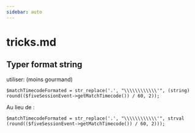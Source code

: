 ```yaml
---
sidebar: auto
---
```

# tricks.md

## Typer format string

utiliser: (moins gourmand)

````
$matchTimecodeFormated = str_replace('.', "\\\\\\\\\\\\'", (string) round(($fiveSessionEvent->getMatchTimecode()) / 60, 2));

````
Au lieu de :

````
$matchTimecodeFormated = str_replace('.', "\\\\\\\\\\\\'", strval (round(($fiveSessionEvent->getMatchTimecode()) / 60, 2)));

````

